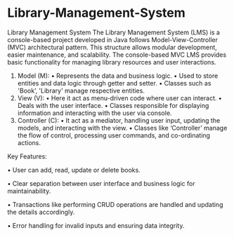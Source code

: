 # Library-Management-System
Library Management System
The Library Management System (LMS) is a console-based project developed in Java follows Model-View-Controller (MVC) architectural pattern. This structure allows modular development, easier maintenance, and scalability. The console-based MVC LMS provides basic functionality for managing library resources and user interactions.
1.	Model (M):
•	Represents the data and business logic.
•	Used to store entities and data logic through getter and setter.
•	Classes such as 'Book’, 'Library' manage respective entities.
2.	View (V):
•	Here it act as menu-driven code where user can interact.
•	Deals with the user interface.
•	Classes responsible for displaying information and interacting with the user via console.
3.	Controller (C):
•	It act as a mediator, handling user input, updating the models, and interacting with the view.
•	Classes like ‘Controller’ manage the flow of control, processing user commands, and co-ordinating actions.

Key Features:

•	User can add, read, update or delete books.

•	Clear separation between user interface and business logic for maintainability.

•	Transactions like performing CRUD operations are handled and updating the details accordingly.

•	Error handling for invalid inputs and ensuring data integrity.

